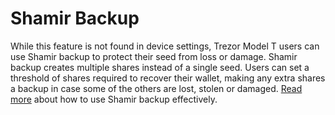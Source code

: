 # Shamir Backup

While this feature is not found in device settings, Trezor Model T users can use Shamir backup to protect their seed from loss or damage. Shamir backup creates multiple shares instead of a single seed. Users can set a threshold of shares required to recover their wallet, making any extra shares a backup in case some of the others are lost, stolen or damaged. [Read more](https://wiki.trezor.io/Shamir_Backup) about how to use Shamir backup effectively.

